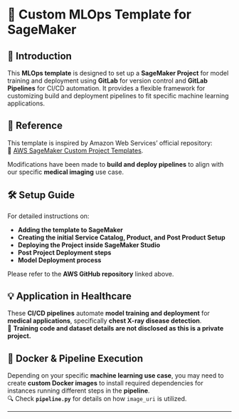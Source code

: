 # 🚀 Custom MLOps Template for SageMaker

## 📖 Introduction  
This **MLOps template** is designed to set up a **SageMaker Project** for model training and deployment using **GitLab** for version control and **GitLab Pipelines** for CI/CD automation. It provides a flexible framework for customizing build and deployment pipelines to fit specific machine learning applications.

## 🔗 Reference  
This template is inspired by Amazon Web Services’ official repository:  
🔗 [AWS SageMaker Custom Project Templates](https://github.com/aws-samples/sagemaker-custom-project-templates.git).  

Modifications have been made to **build and deploy pipelines** to align with our specific **medical imaging** use case.

## 🛠️ Setup Guide  
For detailed instructions on:  
- **Adding the template to SageMaker**  
- **Creating the initial Service Catalog, Product, and Post Product Setup**  
- **Deploying the Project inside SageMaker Studio**  
- **Post Project Deployment steps**  
- **Model Deployment process**  

Please refer to the **AWS GitHub repository** linked above.

## 💡 Application in Healthcare  
These **CI/CD pipelines** automate **model training and deployment** for **medical applications**, specifically **chest X-ray disease detection**.  
🚫 **Training code and dataset details are not disclosed as this is a private project.**  

## 🐳 Docker & Pipeline Execution  
Depending on your specific **machine learning use case**, you may need to create **custom Docker images** to install required dependencies for instances running different steps in the **pipeline**.  
🔍 Check **`pipeline.py`** for details on how `image_uri` is utilized.

---
